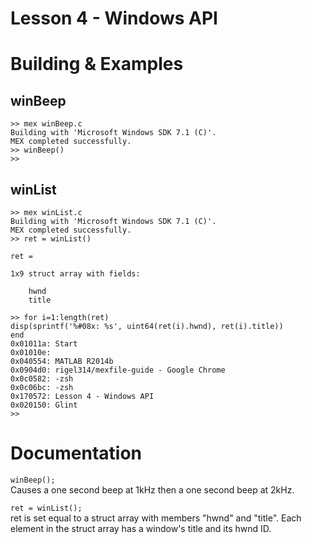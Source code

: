 Lesson 4 - Windows API
=====
# Building & Examples
## winBeep
```
>> mex winBeep.c
Building with 'Microsoft Windows SDK 7.1 (C)'.
MEX completed successfully.
>> winBeep()
>>
```

## winList
```
>> mex winList.c
Building with 'Microsoft Windows SDK 7.1 (C)'.
MEX completed successfully.
>> ret = winList()

ret = 

1x9 struct array with fields:

    hwnd
    title

>> for i=1:length(ret)
disp(sprintf('%#08x: %s', uint64(ret(i).hwnd), ret(i).title))
end
0x01011a: Start
0x01010e: 
0x040554: MATLAB R2014b
0x0904d0: rigel314/mexfile-guide - Google Chrome
0x0c0582: -zsh
0x0c06bc: -zsh
0x170572: Lesson 4 - Windows API
0x020150: Glint
>> 
```

# Documentation
`winBeep();`<br />
Causes a one second beep at 1kHz then a one second beep at 2kHz.

`ret = winList();`<br />
ret is set equal to a struct array with members "hwnd" and "title".  Each element in the struct array has a window's title and its hwnd ID.
